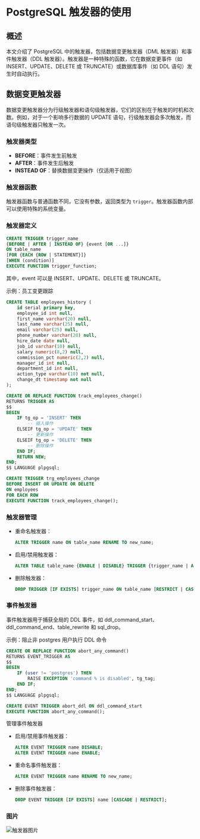 # PostgreSQL 触发器的使用

## 概述
本文介绍了 PostgreSQL 中的触发器，包括数据变更触发器（DML 触发器）和事件触发器（DDL 触发器）。触发器是一种特殊的函数，它在数据变更事件（如 INSERT、UPDATE、DELETE 或 TRUNCATE）或数据库事件（如 DDL 语句）发生时自动执行。

## 数据变更触发器
数据变更触发器分为行级触发器和语句级触发器，它们的区别在于触发的时机和次数。例如，对于一个影响多行数据的 UPDATE 语句，行级触发器会多次触发，而语句级触发器只触发一次。

### 触发器类型
- **BEFORE**：事件发生前触发
- **AFTER**：事件发生后触发
- **INSTEAD OF**：替换数据变更操作（仅适用于视图）

### 触发器函数
触发器函数与普通函数不同，它没有参数，返回类型为 `trigger`。触发器函数内部可以使用特殊的系统变量。

### 触发器定义
```sql
CREATE TRIGGER trigger_name 
{BEFORE | AFTER | INSTEAD OF} {event [OR ...]}
ON table_name
[FOR {EACH {ROW | STATEMENT}]}
[WHEN (condition)]
EXECUTE FUNCTION trigger_function;
```
其中，event 可以是 INSERT、UPDATE、DELETE 或 TRUNCATE。

示例：员工变更跟踪
```sql
CREATE TABLE employees_history (
    id serial primary key,
    employee_id int null,
    first_name varchar(20) null,
    last_name varchar(25) null,
    email varchar(25) null,
    phone_number varchar(20) null,
    hire_date date null,
    job_id varchar(10) null,
    salary numeric(8,2) null,
    commission_pct numeric(2,2) null,
    manager_id int null,
    department_id int null,
    action_type varchar(10) not null,
    change_dt timestamp not null
);

CREATE OR REPLACE FUNCTION track_employees_change()
RETURNS TRIGGER AS
$$
BEGIN
    IF tg_op = 'INSERT' THEN
        -- 插入操作
    ELSEIF tg_op = 'UPDATE' THEN
        -- 更新操作
    ELSEIF tg_op = 'DELETE' THEN
        -- 删除操作
    END IF;
    RETURN NEW;
END;
$$ LANGUAGE plpgsql;

CREATE TRIGGER trg_employees_change
BEFORE INSERT OR UPDATE OR DELETE
ON employees
FOR EACH ROW
EXECUTE FUNCTION track_employees_change();
```

### 触发器管理
- 重命名触发器：
  ```sql
  ALTER TRIGGER name ON table_name RENAME TO new_name;
  ```
- 启用/禁用触发器：
  ```sql
  ALTER TABLE table_name {ENABLE | DISABLE} TRIGGER {trigger_name | ALL | USER};
  ```
- 删除触发器：
  ```sql
  DROP TRIGGER [IF EXISTS] trigger_name ON table_name [RESTRICT | CASCADE];
  ```

### 事件触发器
事件触发器用于捕获全局的 DDL 事件，如 ddl_command_start、ddl_command_end、table_rewrite 和 sql_drop。

示例：阻止非 postgres 用户执行 DDL 命令
```sql
CREATE OR REPLACE FUNCTION abort_any_command()
RETURNS EVENT_TRIGGER AS
$$
BEGIN
    IF (user != 'postgres') THEN
        RAISE EXCEPTION 'command % is disabled', tg_tag;
    END IF;
END;
$$ LANGUAGE plpgsql;

CREATE EVENT TRIGGER abort_ddl ON ddl_command_start
EXECUTE FUNCTION abort_any_command();
```
管理事件触发器
- 启用/禁用事件触发器：
  ```sql
  ALTER EVENT TRIGGER name DISABLE;
  ALTER EVENT TRIGGER name ENABLE;
  ```
- 重命名事件触发器：
  ```sql
  ALTER EVENT TRIGGER name RENAME TO new_name;
  ```
- 删除事件触发器：
  ```sql
  DROP EVENT TRIGGER [IF EXISTS] name [CASCADE | RESTRICT];
  ```

### 图片
![触发器图片](https://github.com/AwySylar/ways/blob/feature/1.0-develop/Iamges/20200525175049198.webp "触发器图片")
